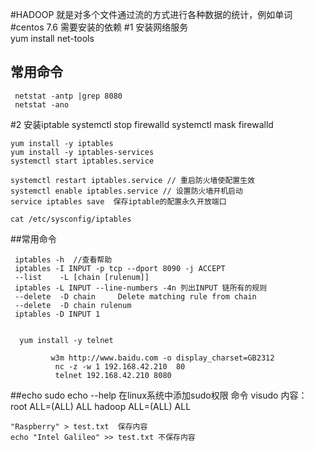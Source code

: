 #HADOOP  就是对多个文件通过流的方式进行各种数据的统计，例如单词
#centos 7.6 需要安装的依赖
#1 安装网络服务    
    yum install net-tools
   ## 常用命令
     netstat -antp |grep 8080  
     netstat -ano
#2 安装iptable
    systemctl stop firewalld 
    systemctl mask firewalld
    
    yum install -y iptables 
    yum install -y iptables-services
    systemctl start iptables.service
    
    systemctl restart iptables.service // 重启防火墙使配置生效 
    systemctl enable iptables.service // 设置防火墙开机启动
    service iptables save  保存iptable的配置永久开放端口
    
    cat /etc/sysconfig/iptables

   ##常用命令
   
   
     iptables -h  //查看帮助
     iptables -I INPUT -p tcp --dport 8090 -j ACCEPT
     --list    -L [chain [rulenum]]
     iptables -L INPUT --line-numbers -4n 列出INPUT 链所有的规则
     --delete  -D chain		Delete matching rule from chain
     --delete  -D chain rulenum
     iptables -D INPUT 1
     
     
      yum install -y telnet 
      
             w3m http://www.baidu.com -o display_charset=GB2312
              nc -z -w 1 192.168.42.210  80  
              telnet 192.168.42.210 8080     
  ##echo  sudo echo --help
   在linux系统中添加sudo权限
   命令   visudo 
   内容： 
      root    ALL=(ALL)       ALL
      hadoop  ALL=(ALL)       ALL

    "Raspberry" > test.txt  保存内容
    echo "Intel Galileo" >> test.txt 不保存内容